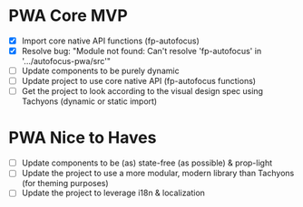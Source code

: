 # PWA Core MVP

- [x] Import core native API functions (fp-autofocus)
- [x] Resolve bug: "Module not found: Can't resolve 'fp-autofocus' in '.../autofocus-pwa/src'"
- [ ] Update components to be purely dynamic
- [ ] Update project to use core native API (fp-autofocus functions)
- [ ] Get the project to look according to the visual design spec using Tachyons (dynamic or static import)

# PWA Nice to Haves
- [ ] Update components to be (as) state-free (as possible) & prop-light
- [ ] Update the project to use a more modular, modern library than Tachyons (for theming purposes)
- [ ] Update the project to leverage i18n & localization